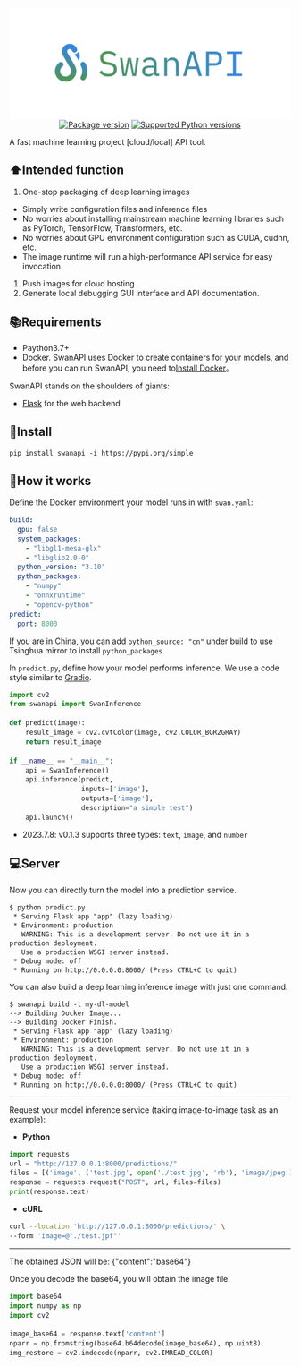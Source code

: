 <div align="center">
<img src="assets/logo.png" width="600">
</div>

<div align="center">
  <a href="https://pypi.org/project/swanapi" target="_blank">
    <img src="https://img.shields.io/pypi/v/swanapi?color=%2334D058&label=pypi%20package" alt="Package version"></a>
<a href="https://pypi.org/project/fastapi" target="_blank">
    <img src="https://img.shields.io/pypi/pyversions/fastapi.svg?color=%2334D058" alt="Supported Python versions">
</a>
</div>

A fast machine learning project [cloud/local] API tool.



## ⬆️Intended function

1. One-stop packaging of deep learning images

- Simply write configuration files and inference files
- No worries about installing mainstream machine learning libraries such as PyTorch, TensorFlow, Transformers, etc.
- No worries about GPU environment configuration such as CUDA, cudnn, etc.
- The image runtime will run a high-performance API service for easy invocation.

1. Push images for cloud hosting
2. Generate local debugging GUI interface and API documentation.



## 📚Requirements

- Paython3.7+
- Docker. SwanAPI uses Docker to create containers for your models, and before you can run SwanAPI, you need to[Install Docker](https://docs.docker.com/get-docker/)。

SwanAPI stands on the shoulders of giants:

- [Flask](https://github.com/pallets/flask) for the web backend



## 🔧Install

```
pip install swanapi -i https://pypi.org/simple
```



## 🚀How it works

Define the Docker environment your model runs in with `swan.yaml`:

```yaml
build:
  gpu: false
  system_packages:
    - "libgl1-mesa-glx"
    - "libglib2.0-0"
  python_version: "3.10"
  python_packages:
    - "numpy"
    - "onnxruntime"
    - "opencv-python"
predict:
  port: 8000
```

If you are in China, you can add `python_source: "cn"` under build to use Tsinghua mirror to install `python_packages`.

In `predict.py`, define how your model performs inference. We use a code style similar to [Gradio](https://github.com/gradio-app/gradio).

```python
import cv2
from swanapi import SwanInference

def predict(image):
    result_image = cv2.cvtColor(image, cv2.COLOR_BGR2GRAY)
    return result_image

if __name__ == "__main__":
    api = SwanInference()
    api.inference(predict,
                  inputs=['image'],
                  outputs=['image'],
                  description="a simple test")
    api.launch()
```

- 2023.7.8: v0.1.3 supports three types: `text`, `image`, and `number`



## 💻Server

Now you can directly turn the model into a prediction service.

```console
$ python predict.py
 * Serving Flask app "app" (lazy loading)
 * Environment: production
   WARNING: This is a development server. Do not use it in a production deployment.
   Use a production WSGI server instead.
 * Debug mode: off
 * Running on http://0.0.0.0:8000/ (Press CTRL+C to quit)
```

You can also build a deep learning inference image with just one command.

```console
$ swanapi build -t my-dl-model
--> Building Docker Image...
--> Building Docker Finish.
 * Serving Flask app "app" (lazy loading)
 * Environment: production
   WARNING: This is a development server. Do not use it in a production deployment.
   Use a production WSGI server instead.
 * Debug mode: off
 * Running on http://0.0.0.0:8000/ (Press CTRL+C to quit)
```

---

Request your model inference service (taking image-to-image task as an example):

- **Python**

```python
import requests
url = "http://127.0.0.1:8000/predictions/"
files = [('image', ('test.jpg', open('./test.jpg', 'rb'), 'image/jpeg'))]
response = requests.request("POST", url, files=files)
print(response.text)
```

- **cURL**

```bash
curl --location 'http://127.0.0.1:8000/predictions/' \
--form 'image=@"./test.jpf"'
```

---

The obtained JSON will be: {"content":"base64"}

Once you decode the base64, you will obtain the image file.

```python
import base64
import numpy as np
import cv2

image_base64 = response.text['content']
nparr = np.fromstring(base64.b64decode(image_base64), np.uint8)
img_restore = cv2.imdecode(nparr, cv2.IMREAD_COLOR)
```

